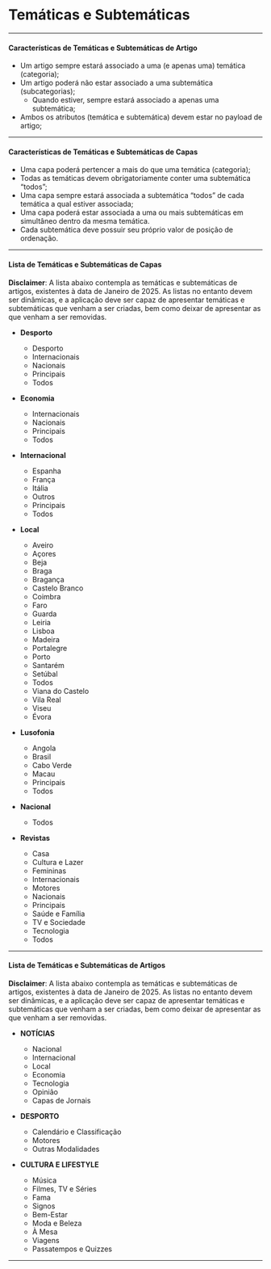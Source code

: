 # Temáticas e Subtemáticas

---

#### Características de Temáticas e Subtemáticas de **Artigo**

* Um artigo sempre estará associado a uma (e apenas uma) temática (categoria);  
* Um artigo poderá não estar associado a uma subtemática (subcategorias);  
  * Quando estiver, sempre estará associado a apenas uma subtemática;  
* Ambos os atributos (temática  e subtemática) devem estar no payload de artigo;

---

#### Características de Temáticas e Subtemáticas de **Capas**

* Uma capa poderá pertencer a mais do que uma temática (categoria);  
* Todas as temáticas devem obrigatoriamente conter uma subtemática “todos”;  
* Uma capa sempre estará associada a subtemática “todos” de cada temática a qual estiver associada;  
* Uma capa poderá estar associada a uma ou mais subtemáticas em simultâneo dentro da mesma temática.  
* Cada subtemática deve possuir seu próprio valor de posição de ordenação.

---

#### Lista de Temáticas e Subtemáticas de **Capas**

**Disclaimer**: A lista abaixo contempla as temáticas e subtemáticas de artigos, existentes à data de Janeiro de 2025\. As listas no entanto devem ser dinâmicas, e a aplicação deve ser capaz de apresentar temáticas e subtemáticas que venham a ser criadas, bem como deixar de apresentar as que venham a ser removidas.

* **Desporto**  
  * Desporto  
  * Internacionais  
  * Nacionais  
  * Principais  
  * Todos

* **Economia**  
  * Internacionais  
  * Nacionais  
  * Principais  
  * Todos

* **Internacional**  
  * Espanha  
  * França  
  * Itália  
  * Outros  
  * Principais  
  * Todos

* **Local**  
  * Aveiro  
  * Açores  
  * Beja  
  * Braga  
  * Bragança  
  * Castelo Branco  
  * Coimbra  
  * Faro  
  * Guarda  
  * Leiria  
  * Lisboa  
  * Madeira  
  * Portalegre  
  * Porto  
  * Santarém  
  * Setúbal  
  * Todos  
  * Viana do Castelo  
  * Vila Real  
  * Viseu  
  * Évora

* **Lusofonia**  
  * Angola  
  * Brasil  
  * Cabo Verde  
  * Macau  
  * Principais  
  * Todos

* **Nacional**  
  * Todos

* **Revistas**  
  * Casa  
  * Cultura e Lazer  
  * Femininas  
  * Internacionais  
  * Motores  
  * Nacionais  
  * Principais  
  * Saúde e Família  
  * TV e Sociedade  
  * Tecnologia  
  * Todos

---

#### Lista de Temáticas e Subtemáticas de **Artigos**

**Disclaimer**: A lista abaixo contempla as temáticas e subtemáticas de artigos, existentes à data de Janeiro de 2025\.  As listas no entanto devem ser dinâmicas, e a aplicação deve ser capaz de apresentar temáticas e subtemáticas que venham a ser criadas, bem como deixar de apresentar as que venham a ser removidas.

* **NOTÍCIAS**  
  * Nacional  
  * Internacional  
  * Local  
  * Economia  
  * Tecnologia  
  * Opinião  
  * Capas de Jornais

* **DESPORTO**  
  * Calendário e Classificação  
  * Motores  
  * Outras Modalidades

* **CULTURA E LIFESTYLE**  
  * Música  
  * Filmes, TV e Séries  
  * Fama  
  * Signos  
  * Bem-Estar  
  * Moda e Beleza  
  * À Mesa  
  * Viagens  
  * Passatempos e Quizzes

---

